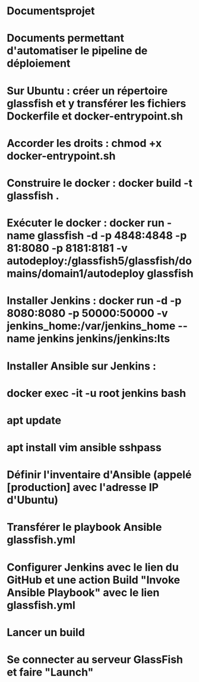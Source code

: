 # Documentsprojet

# Documents permettant d'automatiser le pipeline de déploiement

# Sur Ubuntu : créer un répertoire glassfish et y transférer les fichiers Dockerfile et docker-entrypoint.sh 
# Accorder les droits : chmod +x docker-entrypoint.sh
# Construire le docker : docker build -t glassfish .
# Exécuter le docker : docker run -name glassfish -d -p 4848:4848 -p 81:8080 -p 8181:8181 -v autodeploy:/glassfish5/glassfish/domains/domain1/autodeploy glassfish

# Installer Jenkins :  docker run -d -p 8080:8080 -p 50000:50000 -v jenkins_home:/var/jenkins_home --name jenkins jenkins/jenkins:lts

# Installer Ansible sur Jenkins :
# docker exec -it -u root jenkins bash
# apt update 
# apt install vim ansible sshpass

# Définir l'inventaire d'Ansible (appelé [production] avec l'adresse IP d'Ubuntu)

# Transférer le playbook Ansible glassfish.yml

# Configurer Jenkins avec le lien du GitHub et une action Build "Invoke Ansible Playbook" avec le lien glassfish.yml

# Lancer un build

# Se connecter au serveur GlassFish et faire "Launch" 




